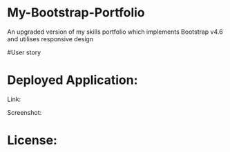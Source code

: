 # My-Bootstrap-Portfolio
An upgraded version of my skills portfolio which implements Bootstrap v4.6 and utilises responsive design

#User story

# Deployed Application:
Link:

Screenshot:


# License:
